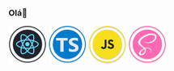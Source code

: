 ### Olá👋

<img width="75px" src="https://github.com/Pedro-Murilo/icons-for-readme/blob/main/.github/react-icon.svg" alt="ReactJS Icon" />
<img width="75px" src="https://github.com/Pedro-Murilo/icons-for-readme/blob/main/.github/typescript-icon.svg" alt="Typescript Icon" /> 
	<img width="75px" src="https://github.com/Pedro-Murilo/icons-for-readme/blob/main/.github/js-icon.svg" alt="Javascript Icon" />
 <img width="75px" src="https://github.com/Pedro-Murilo/icons-for-readme/blob/main/.github/sass-icon.svg" alt="SASS Icon" /> 
